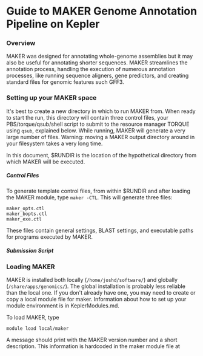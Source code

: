 # Guide to MAKER Genome Annotation Pipeline on Kepler

### Overview
MAKER was designed for annotating whole-genome assemblies but it may also be useful for annotating shorter sequences. MAKER streamlines the annotation process, handling the execution of numerous annotation processes, like running sequence aligners, gene predictors, and creating standard files for genomic features such GFF3.

### Setting up your MAKER space
It's best to create a new directory in which to run MAKER from. When ready to start the run, this directory will contain three control files, your PBS/torque/qsub/shell script to submit to the resource manager TORQUE using `qsub`, explained below. While running, MAKER will generate a very large number of files. Warning: moving a MAKER output directory around in your filesystem takes a very long time.

In this document, $RUNDIR is the location of the hypothetical directory from which MAKER will be executed.

##### Control Files
To generate template control files, from within $RUNDIR and after loading the MAKER module, type `maker -CTL`. This will generate three files:

```
maker_opts.ctl
maker_bopts.ctl
maker_exe.ctl
```

These files contain general settings, BLAST settings, and executable paths for programs executed by MAKER.

##### Submission Script

### Loading MAKER
MAKER is installed both locally (`/home/joshd/software/`) and globally (`/share/apps/genomics/`). The global installation is probably less reliable than the local one. If you don't already have one, you may need to create or copy a local module file for maker. Information about how to set up your module environment is in KeplerModules.md.

To load MAKER, type

`module load local/maker`

A message should print with the MAKER version number and a short description. This information is hardcoded in the maker module file at 

